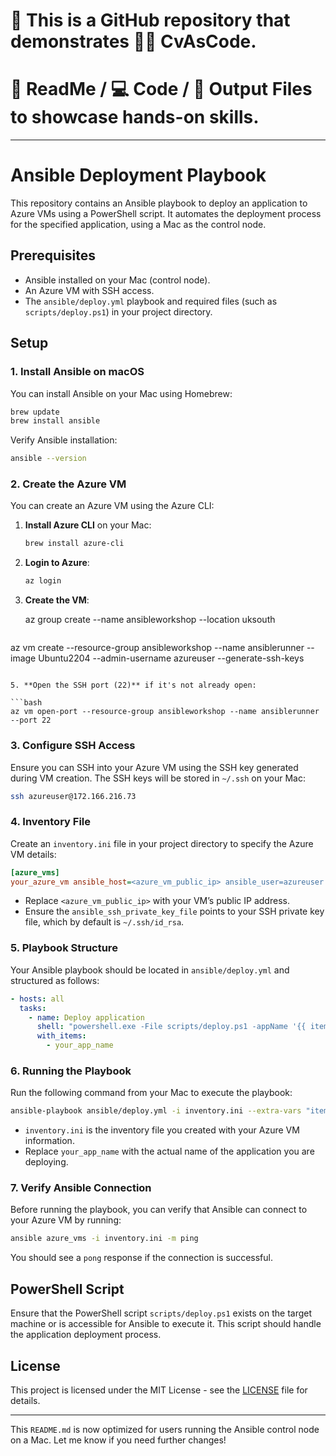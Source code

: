 # 📂 This is a GitHub repository that demonstrates 🧑‍💻 CvAsCode.
# 📄 ReadMe / 💻 Code / 📁 Output Files to showcase hands-on skills.
---

# Ansible Deployment Playbook

This repository contains an Ansible playbook to deploy an application to Azure VMs using a PowerShell script. It automates the deployment process for the specified application, using a Mac as the control node.

## Prerequisites

- Ansible installed on your Mac (control node).
- An Azure VM with SSH access.
- The `ansible/deploy.yml` playbook and required files (such as `scripts/deploy.ps1`) in your project directory.

## Setup

### 1. Install Ansible on macOS

You can install Ansible on your Mac using Homebrew:

```bash
brew update
brew install ansible
```

Verify Ansible installation:

```bash
ansible --version
```

### 2. Create the Azure VM

You can create an Azure VM using the Azure CLI:

1. **Install Azure CLI** on your Mac:

   ```bash
   brew install azure-cli
   ```

2. **Login to Azure**:

   ```bash
   az login
   ```

3. **Create the VM**:

   az group create --name ansibleworkshop --location uksouth


   ```bash
az vm create --resource-group ansibleworkshop --name ansiblerunner --image Ubuntu2204 --admin-username azureuser --generate-ssh-keys

   ```

5. **Open the SSH port (22)** if it's not already open:

   ```bash
   az vm open-port --resource-group ansibleworkshop --name ansiblerunner --port 22
   ```

### 3. Configure SSH Access

Ensure you can SSH into your Azure VM using the SSH key generated during VM creation. The SSH keys will be stored in `~/.ssh` on your Mac:

```bash
ssh azureuser@172.166.216.73
```

### 4. Inventory File

Create an `inventory.ini` file in your project directory to specify the Azure VM details:

```ini
[azure_vms]
your_azure_vm ansible_host=<azure_vm_public_ip> ansible_user=azureuser ansible_ssh_private_key_file=~/.ssh/id_rsa
```

- Replace `<azure_vm_public_ip>` with your VM’s public IP address.
- Ensure the `ansible_ssh_private_key_file` points to your SSH private key file, which by default is `~/.ssh/id_rsa`.

### 5. Playbook Structure

Your Ansible playbook should be located in `ansible/deploy.yml` and structured as follows:

```yaml
- hosts: all
  tasks:
    - name: Deploy application
      shell: "powershell.exe -File scripts/deploy.ps1 -appName '{{ item }}'"
      with_items:
        - your_app_name
```

### 6. Running the Playbook

Run the following command from your Mac to execute the playbook:

```bash
ansible-playbook ansible/deploy.yml -i inventory.ini --extra-vars "item=your_app_name"
```

- `inventory.ini` is the inventory file you created with your Azure VM information.
- Replace `your_app_name` with the actual name of the application you are deploying.

### 7. Verify Ansible Connection

Before running the playbook, you can verify that Ansible can connect to your Azure VM by running:

```bash
ansible azure_vms -i inventory.ini -m ping
```

You should see a `pong` response if the connection is successful.

## PowerShell Script

Ensure that the PowerShell script `scripts/deploy.ps1` exists on the target machine or is accessible for Ansible to execute it. This script should handle the application deployment process.

## License

This project is licensed under the MIT License - see the [LICENSE](LICENSE) file for details.

---

This `README.md` is now optimized for users running the Ansible control node on a Mac. Let me know if you need further changes!
